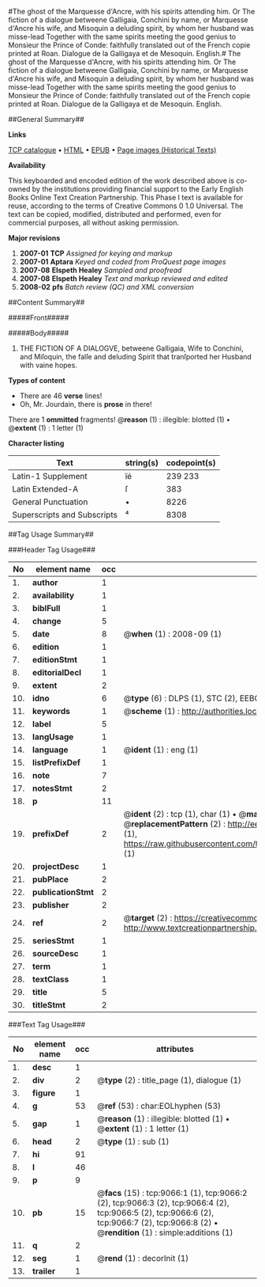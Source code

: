 #The ghost of the Marquesse d'Ancre, with his spirits attending him. Or The fiction of a dialogue betweene Galligaia, Conchini by name, or Marquesse d'Ancre his wife, and Misoquin a deluding spirit, by whom her husband was misse-lead Together with the same spirits meeting the good genius to Monsieur the Prince of Conde: faithfully translated out of the French copie printed at Roan. Dialogue de la Galligaya et de Mesoquin. English.#
The ghost of the Marquesse d'Ancre, with his spirits attending him. Or The fiction of a dialogue betweene Galligaia, Conchini by name, or Marquesse d'Ancre his wife, and Misoquin a deluding spirit, by whom her husband was misse-lead Together with the same spirits meeting the good genius to Monsieur the Prince of Conde: faithfully translated out of the French copie printed at Roan.
Dialogue de la Galligaya et de Mesoquin. English.

##General Summary##

**Links**

[TCP catalogue](http://www.ota.ox.ac.uk/tcp/)  • 
[HTML](http://tei.it.ox.ac.uk/tcp/Texts-HTML/free/A19/A19209.html)  • 
[EPUB](http://tei.it.ox.ac.uk/tcp/Texts-EPUB/free/A19/A19209.epub) • 
[Page images (Historical Texts)](https://data.historicaltexts.jisc.ac.uk/view?pubId=eebo-99844269e&pageId=eebo-99844269e-9066-1)

**Availability**

This keyboarded and encoded edition of the
	       work described above is co-owned by the institutions
	       providing financial support to the Early English Books
	       Online Text Creation Partnership. This Phase I text is
	       available for reuse, according to the terms of Creative
	       Commons 0 1.0 Universal. The text can be copied,
	       modified, distributed and performed, even for
	       commercial purposes, all without asking permission.

**Major revisions**

1. __2007-01__ __TCP__ *Assigned for keying and markup*
1. __2007-01__ __Aptara__ *Keyed and coded from ProQuest page images*
1. __2007-08__ __Elspeth Healey__ *Sampled and proofread*
1. __2007-08__ __Elspeth Healey__ *Text and markup reviewed and edited*
1. __2008-02__ __pfs__ *Batch review (QC) and XML conversion*

##Content Summary##

#####Front#####

#####Body#####

1. THE FICTION
OF A DIALOGVE,
betweene Galligaia, Wife to Conchini,
and Miſoquin, the falſe and deluding
Spirit that tranſported her
Husband with vaine hopes.

**Types of content**

  * There are 46 **verse** lines!
  * Oh, Mr. Jourdain, there is **prose** in there!

There are 1 **ommitted** fragments! 
 @__reason__ (1) : illegible: blotted (1)  •  @__extent__ (1) : 1 letter (1)

**Character listing**


|Text|string(s)|codepoint(s)|
|---|---|---|
|Latin-1 Supplement|ïé|239 233|
|Latin Extended-A|ſ|383|
|General Punctuation|•|8226|
|Superscripts             and Subscripts|⁴|8308|

##Tag Usage Summary##

###Header Tag Usage###

|No|element name|occ|attributes|
|---|---|---|---|
|1.|__author__|1||
|2.|__availability__|1||
|3.|__biblFull__|1||
|4.|__change__|5||
|5.|__date__|8| @__when__ (1) : 2008-09 (1)|
|6.|__edition__|1||
|7.|__editionStmt__|1||
|8.|__editorialDecl__|1||
|9.|__extent__|2||
|10.|__idno__|6| @__type__ (6) : DLPS (1), STC (2), EEBO-CITATION (1), PROQUEST (1), VID (1)|
|11.|__keywords__|1| @__scheme__ (1) : http://authorities.loc.gov/ (1)|
|12.|__label__|5||
|13.|__langUsage__|1||
|14.|__language__|1| @__ident__ (1) : eng (1)|
|15.|__listPrefixDef__|1||
|16.|__note__|7||
|17.|__notesStmt__|2||
|18.|__p__|11||
|19.|__prefixDef__|2| @__ident__ (2) : tcp (1), char (1)  •  @__matchPattern__ (2) : ([0-9\-]+):([0-9IVX]+) (1), (.+) (1)  •  @__replacementPattern__ (2) : http://eebo.chadwyck.com/downloadtiff?vid=$1&page=$2 (1), https://raw.githubusercontent.com/textcreationpartnership/Texts/master/tcpchars.xml#$1 (1)|
|20.|__projectDesc__|1||
|21.|__pubPlace__|2||
|22.|__publicationStmt__|2||
|23.|__publisher__|2||
|24.|__ref__|2| @__target__ (2) : https://creativecommons.org/publicdomain/zero/1.0/ (1), http://www.textcreationpartnership.org/docs/. (1)|
|25.|__seriesStmt__|1||
|26.|__sourceDesc__|1||
|27.|__term__|1||
|28.|__textClass__|1||
|29.|__title__|5||
|30.|__titleStmt__|2||


###Text Tag Usage###

|No|element name|occ|attributes|
|---|---|---|---|
|1.|__desc__|1||
|2.|__div__|2| @__type__ (2) : title_page (1), dialogue (1)|
|3.|__figure__|1||
|4.|__g__|53| @__ref__ (53) : char:EOLhyphen (53)|
|5.|__gap__|1| @__reason__ (1) : illegible: blotted (1)  •  @__extent__ (1) : 1 letter (1)|
|6.|__head__|2| @__type__ (1) : sub (1)|
|7.|__hi__|91||
|8.|__l__|46||
|9.|__p__|9||
|10.|__pb__|15| @__facs__ (15) : tcp:9066:1 (1), tcp:9066:2 (2), tcp:9066:3 (2), tcp:9066:4 (2), tcp:9066:5 (2), tcp:9066:6 (2), tcp:9066:7 (2), tcp:9066:8 (2)  •  @__rendition__ (1) : simple:additions (1)|
|11.|__q__|2||
|12.|__seg__|1| @__rend__ (1) : decorInit (1)|
|13.|__trailer__|1||
